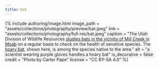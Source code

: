 ```yaml
---
title: bat
---
```


{% include authoring/image.html
    image_path = "assets/collections/photography/preview/bat.jpeg"
    link =      "assets/collections/photography/full-res/bat.jpeg"
    caption = "The Utah Division of Wildlife Resources [studies bats in the vicinity of Mill Creek in Moab](https://www.youtube.com/watch?v=m27oVxfyfaQ) on a regular basis to check on the health of sensitive species. The [hoary bat](https://en.wikipedia.org/wiki/Hoary_bat), shown here, is among the species native to the area."
    alt = "a scientist wearing purple gloves handles a hoary bat"
    is_decorative = false
    credit = "Photo by Carter Pape"
    license = "CC BY-SA 4.0"
%}
